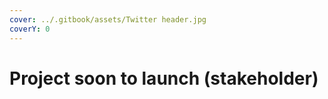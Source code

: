 ```yaml
---
cover: ../.gitbook/assets/Twitter header.jpg
coverY: 0
---
```


# Project soon to launch (stakeholder)

